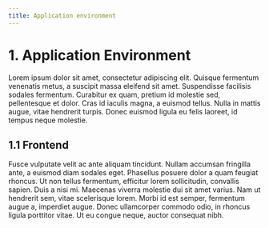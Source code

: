 ```yaml
---
title: Application environment
---
```


# 1. Application Environment

Lorem ipsum dolor sit amet, consectetur adipiscing elit. Quisque fermentum venenatis metus, a suscipit massa eleifend sit amet. Suspendisse facilisis sodales fermentum. Curabitur ex quam, pretium id molestie sed, pellentesque et dolor. Cras id iaculis magna, a euismod tellus. Nulla in mattis augue, vitae hendrerit turpis. Donec euismod ligula eu felis laoreet, id tempus neque molestie.

## 1.1 Frontend

Fusce vulputate velit ac ante aliquam tincidunt. Nullam accumsan fringilla ante, a euismod diam sodales eget. Phasellus posuere dolor a quam feugiat rhoncus. Ut non tellus fermentum, efficitur lorem sollicitudin, convallis sapien. Duis a nisi mi. Maecenas viverra molestie dui sit amet varius. Nam ut hendrerit sem, vitae scelerisque lorem. Morbi id est semper, fermentum augue a, imperdiet augue. Donec ullamcorper commodo odio, in rhoncus ligula porttitor vitae. Ut eu congue neque, auctor consequat nibh.

